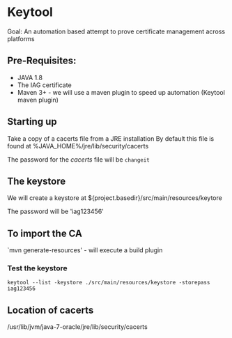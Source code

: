 # Keytool

Goal: An automation based attempt to prove certificate management across platforms

## Pre-Requisites:

* JAVA 1.8
* The IAG certificate
* Maven 3+ - we will use a maven plugin to speed up automation (Keytool maven plugin)

## Starting up

Take a copy of a cacerts file from a JRE installation 
By default this file is found at %JAVA_HOME%/jre/lib/security/cacerts


The password for the *cacerts* file will be `changeit`


## The keystore

We will create a keystore at ${project.basedir}/src/main/resources/keytore

The password will be 'iag123456'


## To import the CA

`mvn generate-resources' - will execute a build plugin

### Test the keystore

`keytool --list -keystore ./src/main/resources/keystore -storepass iag123456`


## Location of cacerts
/usr/lib/jvm/java-7-oracle/jre/lib/security/cacerts



